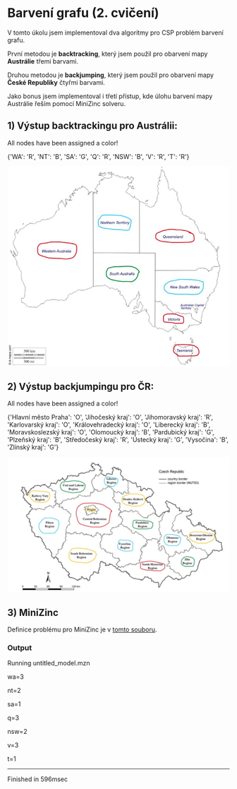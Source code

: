 # Barvení grafu (2. cvičení)

V tomto úkolu jsem implementoval dva algoritmy pro CSP problém barvení grafu.

První metodou je **backtracking**, který jsem použil pro obarvení mapy **Austrálie** třemi barvami.

Druhou metodou je **backjumping**, který jsem použil pro obarvení mapy **České Republiky** čtyřmi barvami.

Jako bonus jsem implementoval i třetí přístup, kde úlohu barvení mapy Austrálie řeším pomocí MiniZinc solveru.

## 1) Výstup backtrackingu pro Austrálii:

All nodes have been assigned a color!

{'WA': 'R', 'NT': 'B', 'SA': 'G', 'Q': 'R', 'NSW': 'B', 'V': 'R', 'T': 'R'}

![alt text](./australia.JPG)

## 2) Výstup backjumpingu pro ČR:

All nodes have been assigned a color!

{'Hlavní město Praha': 'O', 'Jihočeský kraj': 'O', 'Jihomoravský kraj': 'R', 'Karlovarský kraj': 'O', 
'Královehradecký kraj': 'O', 'Liberecký kraj': 'B', 'Moravskoslezský kraj': 'O', 'Olomoucký kraj': 'B', 
'Pardubický kraj': 'G', 'Plzeňský kraj': 'B', 'Středočeský kraj': 'R', 'Ústecký kraj': 'G', 'Vysočina': 'B', 
'Zlínský kraj': 'G'}

![alt text](./czechia.JPG)

## 3) MiniZinc

Definice problému pro MiniZinc je v [tomto souboru](./minizinc_australia.txt).

### Output

Running untitled_model.mzn

wa=3

nt=2

sa=1

q=3

nsw=2

v=3

t=1

----------

Finished in 596msec